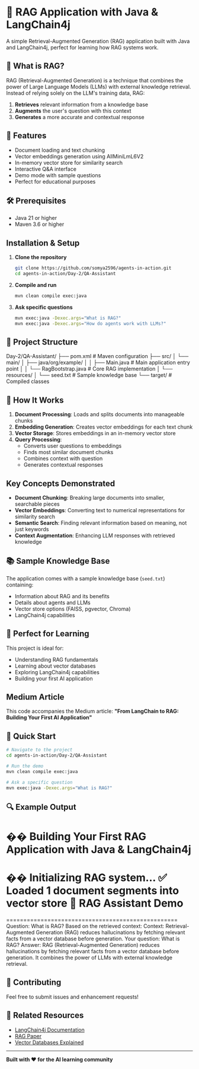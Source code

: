 # 🤖 RAG Application with Java & LangChain4j

A simple Retrieval-Augmented Generation (RAG) application built with Java and LangChain4j, perfect for learning how RAG systems work.

## 🎯 What is RAG?

RAG (Retrieval-Augmented Generation) is a technique that combines the power of Large Language Models (LLMs) with external knowledge retrieval. Instead of relying solely on the LLM's training data, RAG:

1. **Retrieves** relevant information from a knowledge base
2. **Augments** the user's question with this context  
3. **Generates** a more accurate and contextual response

## 🚀 Features

- Document loading and text chunking
- Vector embeddings generation using AllMiniLmL6V2
- In-memory vector store for similarity search
- Interactive Q&A interface
- Demo mode with sample questions
- Perfect for educational purposes

## 🛠️ Prerequisites

- Java 21 or higher
- Maven 3.6 or higher

## Installation & Setup

1. **Clone the repository**
   ```bash
   git clone https://github.com/somya2596/agents-in-action.git
   cd agents-in-action/Day-2/QA-Assistant
   ```

2. **Compile and run**
   ```bash
   mvn clean compile exec:java
   ```

3. **Ask specific questions**
   ```bash
   mvn exec:java -Dexec.args="What is RAG?"
   mvn exec:java -Dexec.args="How do agents work with LLMs?"
   ```

## 📁 Project Structure
Day-2/QA-Assistant/
├── pom.xml # Maven configuration
├── src/
│ └── main/
│ ├── java/org/example/
│ │ ├── Main.java # Main application entry point
│ │ └── RagBootstrap.java # Core RAG implementation
│ └── resources/
│ └── seed.txt # Sample knowledge base
└── target/ # Compiled classes


## 🔧 How It Works

1. **Document Processing**: Loads and splits documents into manageable chunks
2. **Embedding Generation**: Creates vector embeddings for each text chunk
3. **Vector Storage**: Stores embeddings in an in-memory vector store
4. **Query Processing**: 
   - Converts user questions to embeddings
   - Finds most similar document chunks
   - Combines context with question
   - Generates contextual responses

## Key Concepts Demonstrated

- **Document Chunking**: Breaking large documents into smaller, searchable pieces
- **Vector Embeddings**: Converting text to numerical representations for similarity search
- **Semantic Search**: Finding relevant information based on meaning, not just keywords
- **Context Augmentation**: Enhancing LLM responses with retrieved knowledge

## 📚 Sample Knowledge Base

The application comes with a sample knowledge base (`seed.txt`) containing:

- Information about RAG and its benefits
- Details about agents and LLMs
- Vector store options (FAISS, pgvector, Chroma)
- LangChain4j capabilities

## 🎯 Perfect for Learning

This project is ideal for:
- Understanding RAG fundamentals
- Learning about vector databases
- Exploring LangChain4j capabilities
- Building your first AI application

##  Medium Article

This code accompanies the Medium article: **"From LangChain to RAG: Building Your First AI Application"**

## 🚀 Quick Start

```bash
# Navigate to the project
cd agents-in-action/Day-2/QA-Assistant

# Run the demo
mvn clean compile exec:java

# Ask a specific question
mvn exec:java -Dexec.args="What is RAG?"
```

## 🔍 Example Output
�� Building Your First RAG Application with Java & LangChain4j
======================================================================
�� Initializing RAG system...
✅ Loaded 1 document segments into vector store
🤖 RAG Assistant Demo
==================================================
==================================================
Question: What is RAG?
Based on the retrieved context:
Context:
Retrieval-Augmented Generation (RAG) reduces hallucinations by fetching relevant facts from a vector database before generation.
Your question: What is RAG?
Answer: RAG (Retrieval-Augmented Generation) reduces hallucinations by fetching relevant facts from a vector database before generation. It combines the power of LLMs with external knowledge retrieval.




## 🤝 Contributing

Feel free to submit issues and enhancement requests!

## 🔗 Related Resources

- [LangChain4j Documentation](https://github.com/langchain4j/langchain4j)
- [RAG Paper](https://arxiv.org/abs/2005.11401)
- [Vector Databases Explained](https://www.pinecone.io/learn/vector-database/)

---

**Built with ❤️ for the AI learning community**
